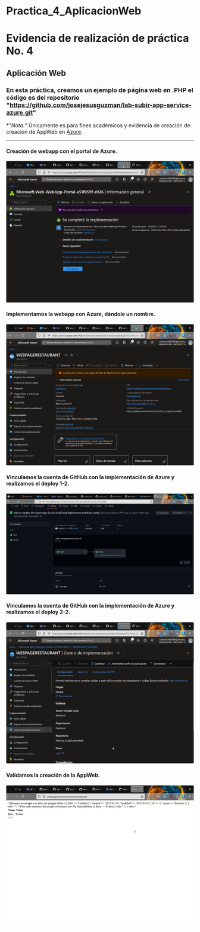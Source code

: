﻿# Practica_4_AplicacionWeb

# Evidencia de realización de práctica No. 4
## Aplicación Web
### En esta práctica, creamos un ejemplo de página web en .PHP el código es del repositorio "https://github.com/josejesusguzman/lab-subir-app-service-azure.git"
**"*Nota:"**
Únicamente es para fines académicos y evidencia de creación de creación de AppWeb en [Azure](https://azure.microsoft.com/en-us/).
______________________

#### Creación de webapp con el portal de Azure.
![](https://github.com/Hnslmnts/Practica_4_AplicacionWeb/blob/main/imagenes/1.jpg)

#### Implementamos la webapp con Azure, dándole un nombre.
![](https://github.com/Hnslmnts/Practica_4_AplicacionWeb/blob/main/imagenes/2.jpg)

#### Vinculamos la cuenta de GitHub con la implementación de Azure y realizamos el deploy 1-2.
![](https://github.com/Hnslmnts/Practica_4_AplicacionWeb/blob/main/imagenes/3.jpg)

#### Vinculamos la cuenta de GitHub con la implementación de Azure y realizamos el deploy 2-2.
![](https://github.com/Hnslmnts/Practica_4_AplicacionWeb/blob/main/imagenes/4.jpg)

#### Validamos la creación de la AppWeb.
![](https://github.com/Hnslmnts/Practica_4_AplicacionWeb/blob/main/imagenes/5.jpg)

